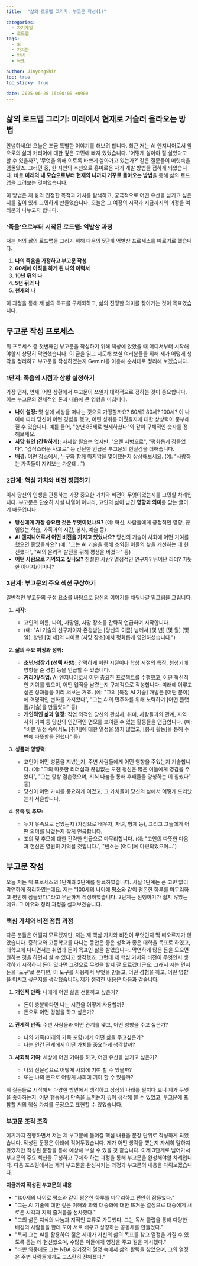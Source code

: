 ```yaml
---
title:  "삶의 로드맵 그리기: 부고문 작성(1)"

categories:
  - 자기계발
  - 로드맵
tags:
  - 삶
  - 가치관
  - 인생
  - 목표

author: JinyongShin
toc: true
toc_sticky: true
 
date: 2025-06-28 15:00:00 +0900
---
```


## 삶의 로드맵 그리기: 미래에서 현재로 거슬러 올라오는 방법

안녕하세요! 오늘은 조금 특별한 이야기를 해보려 합니다. 최근 저는 AI 엔지니어로서 앞으로의 삶과 커리어에 대한 깊은 고민에 빠져 있었습니다. '어떻게 살아야 잘 살았다고 할 수 있을까?', '무엇을 위해 이토록 바쁘게 살아가고 있는가?' 같은 질문들이 머릿속을 맴돌았죠. 그러던 중, 한 지인의 추천으로 흥미로운 자기 계발 방법을 접하게 되었습니다. 바로 **미래의 내 모습으로부터 현재의 나까지 거꾸로 돌아오는 방법**을 통해 삶의 로드맵을 그려보는 것이었습니다.

이 방법은 제 삶의 진정한 목적과 가치를 탐색하고, 궁극적으로 어떤 유산을 남기고 싶은지를 깊이 있게 고민하게 만들었습니다. 오늘은 그 여정의 시작과 지금까지의 과정을 여러분과 나누고자 합니다.

### '죽음'으로부터 시작된 로드맵: 역발상 과정

저는 저의 삶의 로드맵을 그리기 위해 다음의 5단계 역발상 프로세스를 따르기로 했습니다.

1.  **나의 죽음을 가정하고 부고문 작성**
2.  **60세에 이직을 하게 된 나의 이력서**
3.  **10년 뒤의 나**
4.  **5년 뒤의 나**
5.  **현재의 나**

이 과정을 통해 제 삶의 목표를 구체화하고, 삶의 진정한 의미를 찾아가는 것이 목표였습니다.


## 부고문 작성 프로세스

위 프로세스 중 첫번째인 부고문을 작성하기 위해 책상에 앉았을 때 어디서부터 시작해야할지 상당히 막연했습니다. 이 글을 읽고 시도해 보실 여러분들을 위해 제가 어떻게 생각을 정리하고 부고문을 작성하였는지 Gemini를 이용해 순서대로 정리해 보겠습니다.

### 1단계: 죽음의 시점과 상황 설정하기

가장 먼저, 언제, 어떤 상황에서 부고문이 쓰일지 대략적으로 정하는 것이 중요합니다. 이는 부고문의 전체적인 톤과 내용에 큰 영향을 미칩니다.

* **나이 설정:** 몇 살에 세상을 떠나는 것으로 가정할까요? 60세? 80세? 100세? 이 나이에 따라 당신이 어떤 경험을 했고, 어떤 성취를 이뤘을지에 대한 상상력이 풍부해질 수 있습니다. 예를 들어, "향년 85세로 별세하셨다"와 같이 구체적인 숫자를 정해보세요.
* **사망 원인 (간략하게):** 자세할 필요는 없지만, "오랜 지병으로", "평화롭게 잠들었다", "갑작스러운 사고로" 등 간단한 언급은 부고문의 현실감을 더해줍니다.
* **배경:** 어떤 장소에서, 누구와 함께 마지막을 맞이했는지 상상해보세요. (예: "사랑하는 가족들이 지켜보는 가운데...")

### 2단계: 핵심 가치와 비전 정립하기

이제 당신의 인생을 관통하는 가장 중요한 가치와 비전이 무엇이었는지를 고민할 차례입니다. 부고문은 단순히 사실 나열이 아니라, 고인의 삶이 남긴 **영향과 의미**를 담는 글이기 때문입니다.

* **당신에게 가장 중요한 것은 무엇이었나요?** (예: 혁신, 사람들에게 긍정적인 영향, 끊임없는 학습, 가족과의 시간, 봉사, 예술 등)
* **AI 엔지니어로서 어떤 비전을 가지고 있었나요?** 당신의 기술이 사회에 어떤 기여를 했으면 좋았을까요? (예: "그는 AI 기술을 통해 소외된 이들의 삶을 개선하는 데 헌신했다", "AI의 윤리적 발전을 위해 평생을 바쳤다" 등)
* **어떤 사람으로 기억되고 싶나요?** 친절한 사람? 열정적인 연구자? 뛰어난 리더? 따뜻한 아버지/어머니?

### 3단계: 부고문의 주요 섹션 구상하기

일반적인 부고문의 구성 요소를 바탕으로 당신의 이야기를 채워나갈 밑그림을 그립니다.

1.  **시작:**
    * 고인의 이름, 나이, 사망일, 사망 장소를 간략히 언급하며 시작합니다.
    * (예: "AI 기술의 선구자이자 존경받는 [당신의 이름] 님께서 [몇 년] [몇 월] [몇 일], 향년 [몇 세]의 나이로 [사망 장소]에서 평화롭게 영면하셨습니다.")

2.  **삶의 주요 여정과 성취:**
    * **초년/성장기 (선택 사항):** 간략하게 어린 시절이나 학창 시절의 특징, 형성기에 영향을 준 경험 등을 언급할 수 있습니다.
    * **커리어/직업:** AI 엔지니어로서 어떤 중요한 프로젝트를 수행했고, 어떤 혁신적인 기여를 했으며, 어떤 업적을 남겼는지 구체적으로 작성합니다. 미래에 이루고 싶은 성과들을 미리 써보는 거죠. (예: "그의 [특정 AI 기술] 개발은 [어떤 분야]에 혁명적인 변화를 가져왔다", "그는 AI의 민주화를 위해 노력하며 [어떤 플랫폼/기술]을 만들었다" 등)
    * **개인적인 삶과 열정:** 직업 외적인 당신의 관심사, 취미, 사람들과의 관계, 지역 사회 기여 등 당신의 인간적인 면모를 보여줄 수 있는 활동들을 언급합니다. (예: "바쁜 일정 속에서도 [취미]에 대한 열정을 잃지 않았고, [봉사 활동]을 통해 주변에 따뜻함을 전했다" 등)

3.  **성품과 영향력:**
    * 고인이 어떤 성품을 지녔는지, 주변 사람들에게 어떤 영향을 주었는지 기술합니다. (예: "그의 따뜻한 리더십과 끊임없는 도전 정신은 많은 이들에게 영감을 주었다", "그는 항상 겸손했으며, 지식 나눔을 통해 후배들을 양성하는 데 힘썼다" 등)
    * 당신이 어떤 가치를 중요하게 여겼고, 그 가치들이 당신의 삶에서 어떻게 드러났는지 서술합니다.

4.  **유족 및 추모:**
    * 누가 유족으로 남았는지 (가상으로 배우자, 자녀, 형제 등), 그리고 그들에게 어떤 의미를 남겼는지 짧게 언급합니다.
    * 조의 및 추모에 대한 간략한 언급으로 마무리합니다. (예: "고인의 따뜻한 마음과 헌신은 영원히 기억될 것입니다.", "빈소는 [어디]에 마련되었으며...")

## 부고문 작성

오늘 저는 위 프로세스의 1단계와 2단계를 완료하였습니다. 사실 1단계는 큰 고민 없이 막연하게 정리하였는데요. 저는 "100세의 나이에 평소와 같이 평온한 하루를 마무리하고 편안히 잠들었다."라고 무난하게 작성하였습니다.
2단계는 진행하기가 쉽지 않았는데요. 그 이유와 정리 과정을 살펴보겠습니다.

### 핵심 가치와 비전 정립 과정

다른 분들은 어떨지 모르겠지만, 저는 제 핵심 가치와 비전이 무엇인지 딱 떠오르지가 않았습니다. 중학교와 고등학교를 다니는 동안은 좋은 성적과 좋은 대학을 목표로 하였고, 대학교에 다니면서는 취업과 돈이 목표인 삶을 살았습니다. 막연하게 많은 돈을 모으면 원하는 것을 하면서 살 수 있다고 생각했죠. 그런데 제 핵심 가치와 비전이 무엇인지 생각하기 시작하니 돈이 있다면 그것으로 무엇을 할지 잘 모르겠더군요. 그래서 저는 먼저 돈을 '도구'로 본다면, 이 도구를 사용해서 무엇을 만들고, 어떤 경험을 하고, 어떤 영향을 미치고 싶은지를 생각했습니다. 제가 생각한 내용은 다음과 같습니다.

1. **개인적 만족**: 나에게 어떤 삶을 선물하고 싶은가?
    * 돈이 충분하다면 나는 시간을 어떻게 사용할까?
    * 돈으로 어떤 경험을 하고 싶은가?

2. **관계적 만족**: 주변 사람들과 어떤 관계를 맺고, 어떤 영향을 주고 싶은가?
    * 나의 가족(미래의 가족 포함)에게 어떤 삶을 주고싶은가?
    * 나는 인간 관계에서 어떤 가치를 중요하게 생각할까?

3. **사회적 기여**: 세상에 어떤 기여를 하고, 어떤 유산을 남기고 싶은가? 
    * 나의 전문성으로 어떻게 사회에 기여 할 수 있을까?
    * 또는 나의 돈으로 어떻게 사회에 기여 할 수 있을까?

위 질문들로 시작해서 다양한 방면에서 생각하고 상상의 나래를 펼치다 보니 제가 무엇을 좋아하는지, 어떤 행동에서 만족을 느끼는지 깊이 생각해 볼 수 있었고, 부고문에 포함할 저의 핵심 가치를 문장으로 표현할 수 있었습니다.

### 부고문 조각 조각

여기까지 진행하면서 저는 제 부고문에 들어갈 핵심 내용을 문장 단위로 작성하게 되었습니다. 작성된 문장은 아래에 적어두겠습니다. 제가 어떤 생각을 헀는지 자세히 말하지 않았지만 작성된 문장을 통해 예상해 보실 수 있을 것 같습니다. 이제 3단계로 넘어가서 부고문의 주요 섹션을 구성하고 구체화 하는 과정을 통해 부고문을 완성해야할 차례입니다. 다음 포스팅에서는 제가 부고문을 완성시키는 과정과 부고문의 내용을 다뤄보겠습니다.

**지금까지 작성된 부고문의 내용**

* "100세의 나이로 평소와 같이 평온한 하루를 마무리하고 편안히 잠들었다."
* "그는 AI 기술에 대한 깊은 이해와 과학 대중화에 대한 뜨거운 열정으로 대중에게 새로운 시각과 지적 즐거움을 선사했다."
* "그의 삶은 지식의 나눔과 지적인 교류로 가득했다. 그는 독서 클럽을 통해 다양한 배경의 사람들을 한데 모아 서로 배우고 성장하는 공동체를 만들었다."
* "특히 그는 AI를 활용하여 젊은 세대가 자신의 삶의 목표를 찾고 열정을 가질 수 있도록 돕는 데 헌신했으며, 수많은 이들에게 영감을 주고 길을 제시했다."
* "바쁜 와중에도 그는 NBA 경기장의 열정 속에서 삶의 활력을 찾았으며, 그의 열정은 주변 사람들에게도 고스란히 전해졌다."
